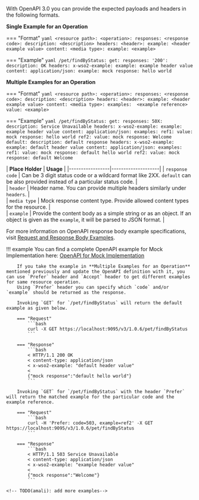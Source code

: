 With OpenAPI 3.0 you can provide the expected payloads and headers in the following formats. 

  **Single Example for an Operation**

=== "Format"
    ```yaml
    <resource path>:
      <operation>:
        responses:
          <response code>:
            description: <description>
            headers:
              <header>:
                example: <header example value>
            content:
              <media type>:
                example: <example>
    ```

=== "Example"
    ```yaml
    /pet/findByStatus:
      get:
        responses:
          '200':
            description: OK
            headers:
              x-wso2-example:
                example: example header value
            content:
              application/json:
                example:
                  mock response: hello world
    ```

  **Multiple Examples for an Operation**

=== "Format"
    ```yaml
    <resource path>:
      <operation>:
        responses:
          <response code>:
            description: <description>
            headers:
              <header>:
                example: <header example value>
            content:
              <media type>:
                examples: 
                  <example reference>
                    value: <example>
    ```

=== "Example"
    ```yaml
    /pet/findByStatus:
      get:
        responses:
          50X:
            description: Service Unavailable
            headers:
              x-wso2-example:
                example: example header value
            content:
              application/json:
                examples:
                  ref1:
                    value:
                      mock response: hello world
                  ref2:
                    value:
                      mock response: Welcome
          default:
            description: default response
            headers:
              x-wso2-example:
                example: default header value
            content:
              application/json:
                examples:
                  ref1:
                    value:
                      mock response: default hello world
                  ref2:
                    value:
                      mock response: default Welcome
    ```

  | **Place Holder** | **Usage** |
    |-----------------|--------------------|
    | `response code` | Can be 3 digit status code or a wildcard format like 2XX. `default` can be also provided instead of a particular status code. |   
    | `header` | Header name. You can provide multiple headers similarly under `headers`. |   
    | `media type` | Mock response content type. Provide allowed content types for the resource. |   
    | `example` | Provide the content body as a simple string or as an object. If an object is given as the `example`, it will be parsed to JSON format. |   

  <!-- TODO(amali): add examples in swagger 2.0-->

  For more information on OpenAPI response body example specifications, visit [Request and Response Body Examples](https://swagger.io/docs/specification/adding-examples/).

!!! example
        You can find a complete OpenAPI example for Mock Implementation here: [OpenAPI for Mock Implementation](https://github.com/wso2/product-microgateway/blob/main/samples/openAPI-definitions/mock-impl-sample.yaml)

        If you take the example in **Multiple Examples for an Operation** mentioned previously and update the OpenAPI definition with it, you can use `Prefer` header and `Accept` header to get different examples for same resource operation.
        Using `Prefer` header you can specify which `code` and/or `example` should be returned as the response.

        Invoking `GET` for `/pet/findByStatus` will return the default example as given below.

        === "Request"
            ```bash
            curl -X GET https://localhost:9095/v3/1.0.6/pet/findByStatus
            ```

        === "Response"
            ```bash
            < HTTP/1.1 200 OK
            < content-type: application/json
            < x-wso2-example: "default header value"
            < 
            {"mock response":"default hello world"}
            ```

        Invoking `GET` for `/pet/findByStatus` with the header `Prefer` will return the matched example for the particular code and the example reference.

        === "Request"
            ```bash
            curl -H 'Prefer: code=503, example=ref2' -X GET https://localhost:9095/v3/1.0.6/pet/findByStatus
            ```

        === "Response"
            ```bash
            < HTTP/1.1 503 Service Unavailable
            < content-type: application/json
            < x-wso2-example: "example header value"
            < 
            {"mock response":"Welcome"}
            ```

    <!-- TODO(amali): add more examples-->
